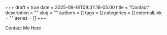 +++ 
draft = true
date = 2025-09-18T09:37:18-05:00
title = "Contact"
description = ""
slug = ""
authors = []
tags = []
categories = []
externalLink = ""
series = []
+++

Contact Me Here